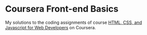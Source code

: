 # Coursera Front-end Basics

My solutions to the coding assignments of course [HTML, CSS, and Javascript for Web Developers](https://www.coursera.org/learn/html-css-javascript-for-web-developers) on Coursera.
